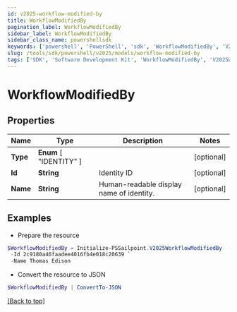 ```yaml
---
id: v2025-workflow-modified-by
title: WorkflowModifiedBy
pagination_label: WorkflowModifiedBy
sidebar_label: WorkflowModifiedBy
sidebar_class_name: powershellsdk
keywords: ['powershell', 'PowerShell', 'sdk', 'WorkflowModifiedBy', 'V2025WorkflowModifiedBy'] 
slug: /tools/sdk/powershell/v2025/models/workflow-modified-by
tags: ['SDK', 'Software Development Kit', 'WorkflowModifiedBy', 'V2025WorkflowModifiedBy']
---
```



# WorkflowModifiedBy

## Properties

Name | Type | Description | Notes
------------ | ------------- | ------------- | -------------
**Type** |  **Enum** [  "IDENTITY" ] |  | [optional] 
**Id** | **String** | Identity ID | [optional] 
**Name** | **String** | Human-readable display name of identity. | [optional] 

## Examples

- Prepare the resource
```powershell
$WorkflowModifiedBy = Initialize-PSSailpoint.V2025WorkflowModifiedBy  -Type IDENTITY `
 -Id 2c9180a46faadee4016fb4e018c20639 `
 -Name Thomas Edison
```

- Convert the resource to JSON
```powershell
$WorkflowModifiedBy | ConvertTo-JSON
```


[[Back to top]](#) 

